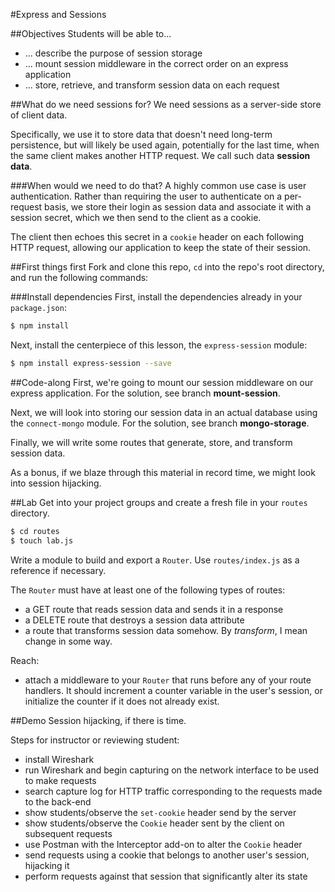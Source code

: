 #Express and Sessions

##Objectives
Students will be able to...
- ... describe the purpose of session storage
- ... mount session middleware in the correct order on an express application
- ... store, retrieve, and transform session data on each request

##What do we need sessions for?
We need sessions as a server-side store of client data.

Specifically, we use it to store data that doesn't need long-term persistence,
but will likely be used again, potentially for the last time, when the same
client makes another HTTP request. We call such data **session data**.

###When would we need to do that?
A highly common use case is user authentication. Rather than requiring the
user to authenticate on a per-request basis, we store their login as session
data and associate it with a session secret, which we then send to the client
as a cookie.

The client then echoes this secret in a `cookie` header on each following HTTP
request, allowing our application to keep the state of their session.

##First things first
Fork and clone this repo, `cd` into the repo's root directory, and run the
following commands:

###Install dependencies
First, install the dependencies already in your `package.json`:
```bash
$ npm install
```

Next, install the centerpiece of this lesson, the `express-session` module:
```bash
$ npm install express-session --save
```

##Code-along
First, we're going to mount our session middleware on our express application. For the solution, see branch **mount-session**.

Next, we will look into storing our session data in an actual database
using the `connect-mongo` module. For the solution, see branch
**mongo-storage**.

Finally, we will write some routes that generate, store, and transform session
data.

As a bonus, if we blaze through this material in record time, we might look
into session hijacking.

##Lab
Get into your project groups and create a fresh file in your `routes` directory.

```bash
$ cd routes
$ touch lab.js
```

Write a module to build and export a `Router`. Use `routes/index.js` as a reference if necessary.

The `Router` must have at least one of the following types of routes:

- a GET route that reads session data and sends it in a response
- a DELETE route that destroys a session data attribute
- a route that transforms session data somehow. By *transform*, I mean change
in some way.

Reach:

- attach a middleware to your `Router` that runs before any of your route
handlers. It should increment a counter variable in the user's session, or
initialize the counter if it does not already exist.

##Demo
Session hijacking, if there is time.

Steps for instructor or reviewing student:
- install Wireshark
- run Wireshark and begin capturing on the network interface to be used to make requests
- search capture log for HTTP traffic corresponding to the requests made to the back-end
- show students/observe the `set-cookie` header send by the server
- show students/observe the `Cookie` header sent by the client on subsequent requests
- use Postman with the Interceptor add-on to alter the `Cookie` header
- send requests using a cookie that belongs to another user's session, hijacking it
- perform requests against that session that significantly alter its state

